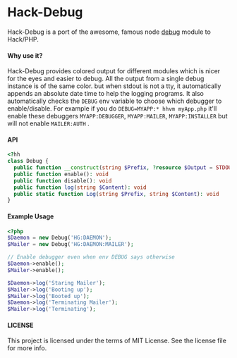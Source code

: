 Hack-Debug
==========

Hack-Debug is a port of the awesome, famous node [debug][1] module to Hack/PHP.

#### Why use it?

Hack-Debug provides colored output for different modules which is nicer for the eyes and easier to debug. All the output from a single debug instance is of the same color. but when stdout is not a tty, it automatically appends an absolute date time to help the logging programs. It also automatically checks the `DEBUG` env variable to choose which debugger to enable/disable. For example if you do `DEBUG=MYAPP:* hhvm myApp.php` it'll enable these debuggers `MYAPP:DEBUGGER`, `MYAPP:MAILER`, `MYAPP:INSTALLER` but will not enable `MAILER:AUTH` .

#### API

```php
<?hh
class Debug {
  public function __construct(string $Prefix, ?resource $Output = STDOUT, bool $Enabled = Detect)
  public function enable(): void
  public function disable(): void
  public function log(string $Content): void
  public static function Log(string $Prefix, string $Content): void
}
```

#### Example Usage

```php
<?php
$Daemon = new Debug('HG:DAEMON');
$Mailer = new Debug('HG:DAEMON:MAILER');

// Enable debugger even when env DEBUG says otherwise
$Daemon->enable();
$Mailer->enable();

$Daemon->log('Staring Mailer');
$Mailer->log('Booting up');
$Mailer->log('Booted up');
$Daemon->log('Terminating Mailer');
$Mailer->log('Terminating');

```

#### LICENSE

This project is licensed under the terms of MIT License. See the license file for more info.

[1]:https://www.npmjs.com/package/debug
